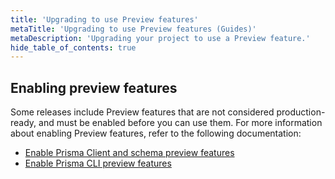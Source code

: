 ```yaml
---
title: 'Upgrading to use Preview features'
metaTitle: 'Upgrading to use Preview features (Guides)'
metaDescription: 'Upgrading your project to use a Preview feature.'
hide_table_of_contents: true
---
```


## Enabling preview features

Some releases include Preview features that are not considered production-ready, and must be enabled before you can use them. For more information about enabling Preview features, refer to the following documentation:

- [Enable Prisma Client and schema preview features](/orm/reference/preview-features/client-preview-features)
- [Enable Prisma CLI preview features](/orm/reference/preview-features/cli-preview-features)